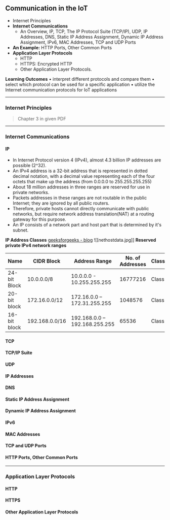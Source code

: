 ## Communication in the IoT
- Internet Principles
- __Internet Communications__ 
	- An Overview, IP, TCP, The IP Protocol Suite (TCP/IP), UDP, IP Addresses, DNS, Static IP Address Assignment, Dynamic IP Address Assignment, IPv6, MAC Addresses, TCP and UDP Ports
- __An Example:__ HTTP Ports, Other Common Ports
- __Application Layer Protocols__
	- HTTP
	- HTTPS: Encrypted HTTP
	- Other Application Layer Protocols.  

__Learning Outcomes__
• interpret different protocols and compare them
• select which protocol can be used for a specific application
• utilize the Internet communication protocols for IoT applications

---
### Internet Principles
> Chapter 3 in given PDF
---
### Internet Communications
#### IP
- In Internet Protocol version 4 (IPv4), almost 4.3 billion IP addresses are possible (2^32).
- An IPv4 address is a 32-bit address that is represented in dotted decimal notation, with a decimal value representing each of the four octets that make up the address (from 0.0.0.0 to 255.255.255.255)
- About 18 million addresses in three ranges are reserved for use in private networks. 
- Packets addresses in these ranges are not routable in the public Internet; they are ignored by all public routers. 
- Therefore, private hosts cannot directly communicate with public networks, but require network address translation(NAT) at a routing gateway for this purpose.
- An IP consists of a network part and host part that is determined by it's subnet.

__IP Address Classes__
[geeksforgeeks - blog](https://www.geeksforgeeks.org/introduction-of-classful-ip-addressing/)
![[nethostdata.jpg]]
__Reserved private IPv4 network ranges__

|Name|CIDR Block|Address Range|No. of Addresses|Classfull|
|-|-|-|-|-|
|24-bit Block|10.0.0.0/8|10.0.0.0 - 10.255.255.255|16777216|Class A|
|20-bit block|172.16.0.0/12|172.16.0.0 – 172.31.255.255|1048576|Class B|
|16-bit block|192.168.0.0/16|192.168.0.0 – 192.168.255.255|65536|Class C|

#### TCP
#### TCP/IP Suite
#### UDP
#### IP Addresses
#### DNS
#### Static IP Address Assignment
#### Dynamic IP Address Assignment
#### IPv6
#### MAC Addresses
#### TCP and UDP Ports
#### HTTP Ports, Other Common Ports

---
### Application Layer Protocols
#### HTTP
#### HTTPS
#### Other Application Layer Protocols
